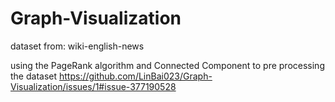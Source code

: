 # Graph-Visualization
 dataset from: wiki-english-news

 using the PageRank algorithm and Connected Component to pre processing the dataset
https://github.com/LinBai023/Graph-Visualization/issues/1#issue-377190528
